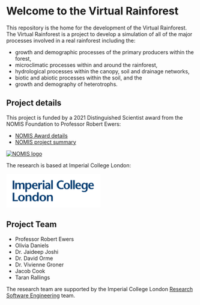 # Welcome to the Virtual Rainforest

This repository is the home for the development of the Virtual Rainforest. The
Virtual Rainforest is a project to develop a simulation of all of the major
processes involved in a real rainforest including the:

* growth and demographic processes of the primary producers within the forest,
* microclimatic processes within and around the rainforest,
* hydrological processes within the canopy, soil and drainage networks,
* biotic and abiotic processes within the soil, and the
* growth and demography of heterotrophs.


## Project details

This project is funded by a 2021 Distinguished Scientist award from the NOMIS
Foundation to Professor Robert Ewers:

* [NOMIS Award details](https://nomisfoundation.ch/people/robert-ewers/)
* [NOMIS project summary](https://nomisfoundation.ch/research-projects/a-virtual-rainforest-for-understanding-the-stability-resilience-and-sustainability-of-complex-ecosystems/)

[<img alt="NOMIS logo" src="https://nomisfoundation.ch/wp-content/uploads/2020/05/nomis-foundation-logo-372-by-151.png" width=250>](https://nomisfoundation.ch)

The research is based at Imperial College London:

[<img alt="Imperial logo" src="docs/static/IMP_ML_1CS_4CP_CLEAR-SPACE.png" width=250>](https://imperial.ac.uk)


## Project Team

* Professor Robert Ewers
* Olivia Daniels
* Dr. Jaideep Joshi
* Dr. David Orme
* Dr. Vivienne Groner
* Jacob Cook
* Taran Rallings

The research team are supported by the Imperial College London [Research Software Engineering](https://www.imperial.ac.uk/admin-services/ict/self-service/research-support/rcs/research-software-engineering/) team.
